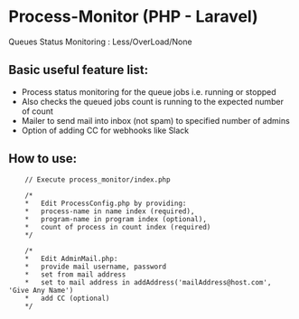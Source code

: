 Process-Monitor (PHP - Laravel)
==========================

Queues Status Monitoring : Less/OverLoad/None

## Basic useful feature list:

 * Process status monitoring for the queue jobs i.e. running or stopped
 * Also checks the queued jobs count is running to the expected number of count
 * Mailer to send mail into inbox (not spam) to specified number of admins
 * Option of adding CC for webhooks like Slack

## How to use:

```
    // Execute process_monitor/index.php
    
    /*
    *   Edit ProcessConfig.php by providing:
    *   process-name in name index (required),
    *   program-name in program index (optional),
    *   count of process in count index (required)
    */
    
    /*
    *   Edit AdminMail.php:
    *   provide mail username, password
    *   set from mail address
    *   set to mail address in addAddress('mailAddress@host.com', 'Give Any Name')
    *   add CC (optional)
    */
```
